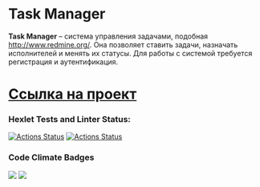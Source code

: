 # Task Manager

**Task Manager**  – система управления задачами, подобная http://www.redmine.org/. Она позволяет ставить задачи, назначать исполнителей и менять их статусы. Для работы с системой требуется регистрация и аутентификация.
# [Ссылка на проект](https://java-project-99-sd6x.onrender.com)
### Hexlet Tests and Linter Status:
[![Actions Status](https://github.com/Grand9/java-project-99/actions/workflows/hexlet-check.yml/badge.svg)](https://github.com/Grand9/java-project-99/actions)
[![Actions Status](https://github.com/Grand9/java-project-99/actions/workflows/ci.yml/badge.svg)](https://github.com/Grand9/java-project-99/actions)

### Code Climate Badges
<a href="https://codeclimate.com/github/Grand9/java-project-99/maintainability"><img src="https://api.codeclimate.com/v1/badges/a9d83ae3d52fc50ea6e0/maintainability" /></a>
<a href="https://codeclimate.com/github/Grand9/java-project-99/test_coverage"><img src="https://api.codeclimate.com/v1/badges/a9d83ae3d52fc50ea6e0/test_coverage" /></a>

